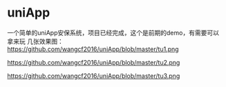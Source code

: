 # uniApp
一个简单的uniApp安保系统，项目已经完成，这个是前期的demo，有需要可以拿来玩
几张效果图：
https://github.com/wangcf2016/uniApp/blob/master/tu1.png

https://github.com/wangcf2016/uniApp/blob/master/tu2.png

https://github.com/wangcf2016/uniApp/blob/master/tu3.png
